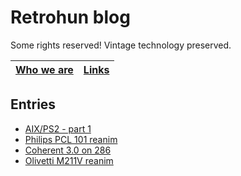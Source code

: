 # Retrohun blog

Some rights reserved! Vintage technology preserved.

[Who we are](whoweare) | [Links](links)
--- | ---

## Entries

- [AIX/PS2 - part 1](dt/aixps2part1)
- [Philips PCL 101 reanim](dt/philipspcl101reanim)
- [Coherent 3.0 on 286](dt/coherent30on286)
- [Olivetti M211V reanim](dt/olivettim211vreanim)
